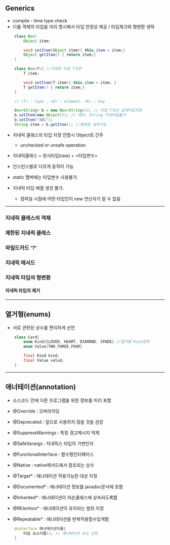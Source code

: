 ## Generics
- complie - time type check
- 다룰 객체의 타입을 미리 명시해서 타입 안정성 제공 / 타입체크와 형변환 생략
```java
	class Box(
		Object item;

		void setItem(Object item){ this.item = item;}
		Object getItem() { return item;}
	)

	class Box<T>{ //지네릭 타입 T선언
		T item;

		void setItem(T item){ this.item = item; }
		T getItem() { return item;}
	}

	// <T> : type , <E> : element, <K> : key
```
```java
	Box<String> b = new Box<String>(); // 타입 T대신 실제타입지정
	b.setItem(new Object()); // 에러. String 이외타입불가
	b.setItem("ABC"); 
	String item = b.getItem(); //형변환 생략가능
```
- 지네릭 클래스의 타입 지정 안할시 Object로 간주
	- unchecked or unsafe operation

- 지네릭클래스 = 원시타입(raw) + <타입변수>
- 인스턴스별로 다르게 동작이 가능
- static 멤버에는 타입변수 사용불가.
- 지네릭 타입 배열 생성 불가.
	- 컴파일 시점에 어떤 타입인지 new 연산자가 알 수 없음

---

### 지네릭 클래스의 객체

### 제한된 지네릭 클래스

### 와일드카드 '?'

### 지네릭 메서드

### 지네릭 타입의 형변환

#### 지네릭 타입의 제거

---

## 열거형(enums)
- 서로 관련된 상수를 편리하게 선언
```java
	class Card{
		enum Kind{CLOVER, HEART, DIAMOND, SPADE} //열거형 Kind정의
		enum Value{TWO,THREE,FOUR}

		final Kind kind;
		final Value valud;
	}
```
---

## 애너테이션(annotation)
- 소스코드 안에 다른 프로그램을 위한 정보를 미리 포함

- @Override : 오버라이딩
- @Deprecated : 앞으로 사용하지 않을 것을 권장 
- @SuppressWarnings  : 특정 경고메시지 억제
- @SafeVarargs : 지네릭스 타입의 가변인자
- @FunctionalInterface : 함수형인터페이스
- @Native : native메서드에서 참조되는 상수
- @Target* : 애너테이션 적용가능한 대상 지정
- @Documented* : 애너테이션 정보를 javadoc문서에 포함
- @Inherited* : 애너테이션이 자손클래스에 상속되도록함
- @REtention* : 애너테이션이 유지되는 범위 지정
- @Repeatable* : 애너테이션을 반복적용할수있게함

```java
	@interface 애너테이션이름{
		타입 요소이름(); // 애너테이션 요소 선언
	}
```



